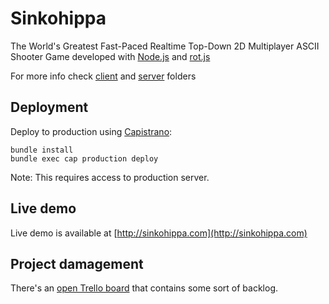 Sinkohippa
==========

The World's Greatest Fast-Paced Realtime Top-Down 2D Multiplayer ASCII Shooter Game
developed with [Node.js](http://nodejs.org/) and [rot.js](http://ondras.github.com/rot.js/hp/)

For more info check [client](https://github.com/OsQu/sinkohippa/tree/master/client) and [server](https://github.com/OsQu/sinkohippa/tree/master/server) folders

## Deployment

Deploy to production using [Capistrano](http://capistranorb.com/):

    bundle install
    bundle exec cap production deploy

Note: This requires access to production server.

## Live demo
Live demo is available at [http://sinkohippa.com](http://sinkohippa.com)

## Project damagement

There's an [open Trello board](https://trello.com/b/laRDvT4f/sinkohippa) that contains some sort of backlog.
